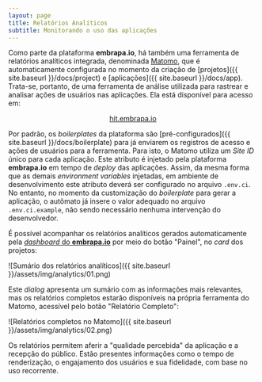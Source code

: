 ```yaml
---
layout: page
title: Relatórios Analíticos
subtitle: Monitorando o uso das aplicações
---
```


Como parte da plataforma **embrapa.io**, há também uma ferramenta de relatórios analíticos integrada, denominada [Matomo](https://matomo.org), que é automaticamente configurada no momento da criação de [projetos]({{ site.baseurl }}/docs/project) e [aplicações]({{ site.baseurl }}/docs/app). Trata-se, portanto, de uma ferramenta de análise utilizada para rastrear e analisar ações de usuários nas aplicações. Ela está disponível para acesso em:

<div style="margin: 0 auto; text-align: center;">
    <a class="btn btn-info btn-lg" href="https://hit.embrapa.io" target="_blank">hit.embrapa.io</a>
</div>

Por padrão, os _boilerplates_ da plataforma são [pré-configurados]({{ site.baseurl }}/docs/boilerplate) para já enviarem os registros de acesso e ações de usuários para a ferramenta. Para isto, o Matomo utiliza um _Site ID_ único para cada aplicação. Este atributo é injetado pela plataforma **embrapa.io** em tempo de _deploy_ das aplicações. Assim, da mesma forma que as demais _environment variables_ injetadas, em ambiente de desenvolvimento este atributo deverá ser configurado no arquivo ```.env.ci```. No entanto, no momento da customização do _boilerplate_ para gerar a aplicação, o autômato já insere o valor adequado no arquivo `.env.ci.example`, não sendo necessário nenhuma intervenção do desenvolvedor.

É possível acompanhar os relatórios analíticos gerados automaticamente pela [_dashboard_ do **embrapa.io**](https://dashboad.embrapa.io) por meio do botão "Painel", no _card_ dos projetos:

![Sumário dos relatórios analíticos]({{ site.baseurl }}/assets/img/analytics/01.png)

Este _dialog_ apresenta um sumário com as informações mais relevantes, mas os relatórios completos estarão disponíveis na própria ferramenta do Matomo, acessível pelo botão "Relatório Completo":

![Relatórios completos no Matomo]({{ site.baseurl }}/assets/img/analytics/02.png)

Os relatórios permitem aferir a "qualidade percebida" da aplicação e a recepção do público. Estão presentes informações como o tempo de renderização, o engajamento dos usuários e sua fidelidade, com base no uso recorrente.
